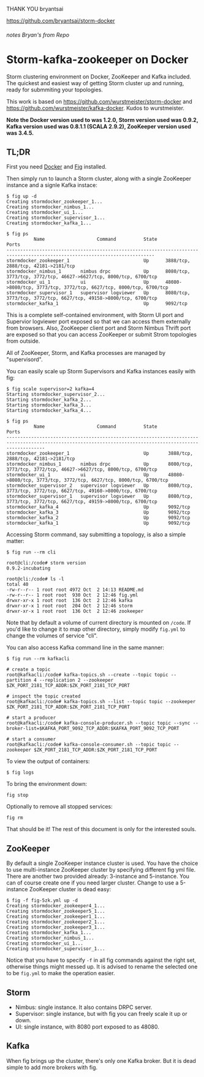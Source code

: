 THANK YOU bryantsai

https://github.com/bryantsai/storm-docker

###### notes Bryan's from  Repo ########


# Storm-kafka-zookeeper on Docker


Storm clustering environment on Docker, ZooKeeper and Kafka included. The quickest and easiest way of getting Storm cluster up and running, ready for submmiting your topologies.

This work is based on https://github.com/wurstmeister/storm-docker and https://github.com/wurstmeister/kafka-docker. Kudos to wurstmeister.

**Note the Docker version used to was 1.2.0, Storm version used was 0.9.2, Kafka version used was 0.8.1.1 (SCALA 2.9.2), ZooKeeper version used was 3.4.5.**

## TL;DR

First you need [Docker](https://docker.com/) and [Fig](http://orchardup.github.io/fig/index.html) installed.

Then simply run to launch a Storm cluster, along with a single ZooKeeper instance and a signle Kafka instace:

```
$ fig up -d
Creating stormdocker_zookeeper_1...
Creating stormdocker_nimbus_1...
Creating stormdocker_ui_1...
Creating stormdocker_supervisor_1...
Creating stormdocker_kafka_1...

$ fig ps
          Name                   Command          State                                  Ports
----------------------------------------------------------------------------------------------------------------------------
stormdocker_zookeeper_1                           Up      3888/tcp, 2888/tcp, 42181->2181/tcp
stormdocker_nimbus_1       nimbus drpc            Up      8080/tcp, 3773/tcp, 3772/tcp, 46627->6627/tcp, 8000/tcp, 6700/tcp
stormdocker_ui_1           ui                     Up      48080->8080/tcp, 3773/tcp, 3772/tcp, 6627/tcp, 8000/tcp, 6700/tcp
stormdocker_supervisor_1   supervisor logviewer   Up      8080/tcp, 3773/tcp, 3772/tcp, 6627/tcp, 49158->8000/tcp, 6700/tcp
stormdocker_kafka_1                               Up      9092/tcp
```

This is a complete self-contained environment, with Storm UI port and Supervior logviewer port exposed so that we can access them externally from browsers. Also, ZooKeeper client port and Storm Nimbus Thrift port are exposed so that you can access ZooKeeper or submit Strom topologies from outside.

All of ZooKeeper, Storm, and Kafka processes are managed by "supervisord".

You can easily scale up Storm Supervisors and Kafka instances easily with fig:

```
$ fig scale supervisor=2 kafka=4
Starting stormdocker_supervisor_2...
Starting stormdocker_kafka_2...
Starting stormdocker_kafka_3...
Starting stormdocker_kafka_4...

$ fig ps
          Name                   Command          State                                                 Ports
----------------------------------------------------------------------------------------------------------------------------------------------------------
stormdocker_zookeeper_1                           Up       3888/tcp, 2888/tcp, 42181->2181/tcp
stormdocker_nimbus_1       nimbus drpc            Up       8080/tcp, 3773/tcp, 3772/tcp, 46627->6627/tcp, 8000/tcp, 6700/tcp
stormdocker_ui_1           ui                     Up       48080->8080/tcp, 3773/tcp, 3772/tcp, 6627/tcp, 8000/tcp, 6700/tcp
stormdocker_supervisor_2   supervisor logviewer   Up       8080/tcp, 3773/tcp, 3772/tcp, 6627/tcp, 49160->8000/tcp, 6700/tcp
stormdocker_supervisor_1   supervisor logviewer   Up       8080/tcp, 3773/tcp, 3772/tcp, 6627/tcp, 49159->8000/tcp, 6700/tcp
stormdocker_kafka_4                               Up       9092/tcp
stormdocker_kafka_3                               Up       9092/tcp
stormdocker_kafka_2                               Up       9092/tcp
stormdocker_kafka_1                               Up       9092/tcp
```

Accessing Storm command, say submitting a topology, is also a simple matter:

```
$ fig run --rm cli

root@cli:/code# storm version
0.9.2-incubating

root@cli:/code# ls -l
total 40
-rw-r--r-- 1 root root 4972 Oct  2 14:13 README.md
-rw-r--r-- 1 root root  930 Oct  2 12:46 fig.yml
drwxr-xr-x 1 root root  136 Oct  2 12:46 kafka
drwxr-xr-x 1 root root  204 Oct  2 12:46 storm
drwxr-xr-x 1 root root  136 Oct  2 12:46 zookeeper
```

Note that by default a volume of current directory is mounted on `/code`. If you'd like to change it to map other directory, simply modify `fig.yml` to change the volumes of service "cli".

You can also access Kafka command line in the same manner:

```
$ fig run --rm kafkacli

# create a topic
root@kafkacli:/code# kafka-topics.sh --create --topic topic --partition 4 --replication 2 --zookeeper $ZK_PORT_2181_TCP_ADDR:$ZK_PORT_2181_TCP_PORT

# inspect the topic created
root@kafkacli:/code# kafka-topics.sh --list --topic topic --zookeeper $ZK_PORT_2181_TCP_ADDR:$ZK_PORT_2181_TCP_PORT

# start a producer
root@kafkacli:/code# kafka-console-producer.sh --topic topic --sync --broker-list=$KAFKA_PORT_9092_TCP_ADDR:$KAFKA_PORT_9092_TCP_PORT

# start a consumer
root@kafkacli:/code# kafka-console-consumer.sh --topic topic --zookeeper $ZK_PORT_2181_TCP_ADDR:$ZK_PORT_2181_TCP_PORT
```

To view the output of containers:

```
$ fig logs
```

To bring the environment down:

```
fig stop
```

Optionally to remove all stopped services:

```
fig rm
```

That should be it! The rest of this document is only for the interested souls.

## ZooKeeper

By default a single ZooKeeper instance cluster is used. You have the choice to use multi-instance ZooKeeper cluster by specifying different fig yml file. There are another two provided already: 3-instance and 5-instance. You can of course create one if you need larger cluster. Change to use a 5-instance ZooKeeper cluster is dead easy:

```
$ fig -f fig-5zk.yml up -d
Creating stormdocker_zookeeper4_1...
Creating stormdocker_zookeeper5_1...
Creating stormdocker_zookeeper1_1...
Creating stormdocker_zookeeper2_1...
Creating stormdocker_zookeeper3_1...
Creating stormdocker_kafka_1...
Creating stormdocker_nimbus_1...
Creating stormdocker_ui_1...
Creating stormdocker_supervisor_1...
```

Notice that you have to specify `-f` in all fig commands against the right set, otherwise things might messed up. It is advised to rename the selected one to be `fig.yml` to make the operation easier.

## Storm

* Nimbus: single instance. It also contains DRPC server.
* Supervisor: single instance, but with fig you can freely scale it up or down.
* UI: single instance, with 8080 port exposed to as 48080.

## Kafka 

When fig brings up the cluster, there's only one Kafka broker. But it is dead simple to add more brokers with fig.
